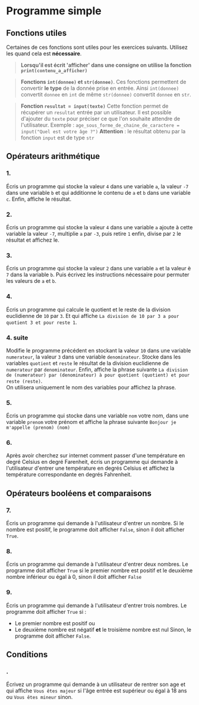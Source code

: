 # Programme simple    
 
## Fonctions utiles 

Certaines de ces fonctions sont utiles pour les exercices suivants. Utilisez les quand cela est __nécessaire__.

> __Lorsqu'il est écrit 'afficher' dans une consigne on utilise la fonction `print(contenu_a_afficher)`__  

> __Fonctions `int(donnee)` et `str(donnee)`__. 
> Ces fonctions permettent de convertir __le type__ de la donnée prise en entrée. 
> Ainsi `int(donnee)` convertit `donnee` en `int` de même `str(donnee)` convertit `donnee` en `str`. 

> __Fonction `resultat = input(texte)`__ 
> Cette fonction permet de récupérer un `resultat` entrée par un utilisateur. Il est possible d'ajouter du `texte` pour préciser ce que l'on souhaite attendre de l'utilisateur. 
> Exemple : `age_sous_forme_de_chaine_de_caractere = input("Quel est votre âge ?")` 
> __Attention__ : le résultat obtenu par la fonction `input` est de type `str`



## Opérateurs arithmétique 

### 1.  
Écris un programme qui stocke la valeur `4` dans une variable `a`, la valeur `-7` dans une variable `b` et qui additionne le contenu de `a` et `b` dans une variable `c`. Enfin, affiche le résultat.  


### 2. 
Écris un programme qui stocke la valeur `4` dans une variable `a` ajoute à cette variable la valeur `-7`, multiplie `a` par `-3`, puis retire `1` enfin, divise par `2` le résultat et affichez le. 

### 3.  
Écris un programme qui stocke la valeur `2` dans une variable `a` et la valeur è `7` dans la variable `b`. Puis écrivez les instructions nécessaire pour permuter les valeurs de `a` et `b`. 

### 4.  
Écris un programme qui calcule le quotient et le reste de la division euclidienne de `10` par `3`. Et qui affiche `La division de 10 par 3 a pour quotient 3 et pour reste 1`. 

### 4. suite
Modifie le programme précédent en stockant la valeur `10` dans une variable `numerateur`, la valeur `3` dans une variable `denominateur`.
Stocke dans les variables `quotient` et `reste` le résultat de la division euclidienne de `numerateur` par `denominateur`.
Enfin, affiche la phrase suivante `La division de (numerateur) par (denominateur) à pour quotient (quotient) et pour reste (reste)`.  
On utilisera uniquement le nom des variables pour affichez la phrase. 


### 5.
Écris un programme qui stocke dans une variable `nom` votre nom, dans une variable `prenom` votre prénom et affiche la phrase suivante `Bonjour je m'appelle (prenom) (nom)` 


### 6.  
Après avoir cherchez sur internet comment passer d'une température en degré Celsius en degré Farenheit, écris un programme qui demande à l'utilisateur d'entrer une température en degrés Celsius et affichez la température correspondante en degrés Fahrenheit.

## Opérateurs booléens et comparaisons

### 7.
Écris un programme qui demande à l'utilisateur d'entrer un nombre. Si le nombre est positif, le programme doit afficher `False`, sinon il doit afficher `True`. 


### 8.
Écris un programme qui demande à l'utilisateur d'entrer deux nombres. Le programme doit afficher `True` si le premier nombre est positif et le deuxième nombre inférieur ou égal à 0, sinon il doit afficher `False`

### 9.
Écris un programme qui demande à l'utilisateur d'entrer trois nombres. Le programme doit afficher `True` si :
  - Le premier nombre est positif ou
  - Le deuxième nombre est négatif __et__ le troisième nombre est nul 
Sinon, le programme doit afficher `False`.




## Conditions 
### .
Écrivez un programme qui demande à un utilisateur de rentrer son age et qui affiche `Vous êtes majeur` si l'âge entrée est supérieur ou égal à 18 ans ou `Vous êtes mineur` sinon. 